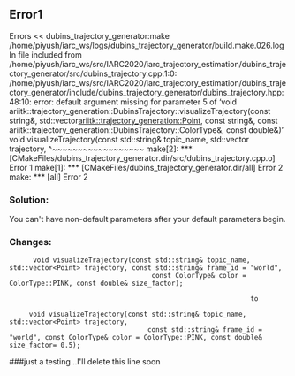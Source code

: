 ## Error1
Errors  << dubins_trajectory_generator:make /home/piyush/iarc_ws/logs/dubins_trajectory_generator/build.make.026.log
In file included from /home/piyush/iarc_ws/src/IARC2020/iarc_trajectory_estimation/dubins_trajectory_generator/src/dubins_trajectory.cpp:1:0:
/home/piyush/iarc_ws/src/IARC2020/iarc_trajectory_estimation/dubins_trajectory_generator/include/dubins_trajectory_generator/dubins_trajectory.hpp:48:10:
error: default argument missing for parameter 5 of ‘void ariitk::trajectory_generation::DubinsTrajectory::visualizeTrajectory(const string&, 
std::vector<ariitk::trajectory_generation::Point>, const string&, const ariitk::trajectory_generation::DubinsTrajectory::ColorType&, const double&)’
    void visualizeTrajectory(const std::string& topic_name, std::vector<Point> trajectory,
          ^~~~~~~~~~~~~~~~~~~
make[2]: *** [CMakeFiles/dubins_trajectory_generator.dir/src/dubins_trajectory.cpp.o] Error 1
make[1]: *** [CMakeFiles/dubins_trajectory_generator.dir/all] Error 2
make: *** [all] Error 2

### Solution: 
You can't have non-default parameters after your default parameters begin.
### Changes: 
          void visualizeTrajectory(const std::string& topic_name, std::vector<Point> trajectory, const std::string& frame_id = "world",
                                        const ColorType& color = ColorType::PINK, const double& size_factor);
                                                  
                                                                 to
                                                                                              
         void visualizeTrajectory(const std::string& topic_name, std::vector<Point> trajectory,
                                       const std::string& frame_id = "world", const ColorType& color = ColorType::PINK, const double& size_factor= 0.5);


###just a testing ..I'll delete this line soon

